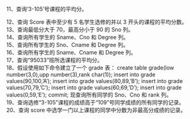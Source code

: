 11、查询‘3-105’号课程的平均分。

    

12、查询 Score 表中至少有 5 名学生选修的并以 3 开头的课程的平均分数。  
13、查询最低分大于 70，最高分小于 90 的 Sno 列。  
14、查询所有学生的 Sname、Cno 和 Degree 列。  
15、查询所有学生的 Sno、Cname 和 Degree 列。  
16、查询所有学生的 Sname、Cname 和 Degree 列。  
17、查询“95033”班所选课程的平均分。  
18、假设使用如下命令建立了一个 grade 表：
create table grade(low number(3,0),upp number(3),rank char(1));
insert into grade values(90,100,’A’);
insert into grade values(80,89,’B’);
insert into grade values(70,79,’C’);
insert into grade values(60,69,’D’);
insert into grade values(0,59,’E’);
commit;
现查询所有同学的 Sno、Cno 和 rank 列。  
19、查询选修“3-105”课程的成绩高于“109”号同学成绩的所有同学的记录。  
20、查询 score 中选学一门以上课程的同学中分数为非最高分成绩的记录。

